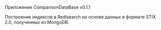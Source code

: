 Приложение ComparisonDataBase v0.1.1

Построение индексов в Redisearch на основе данных в формате STIX 2.0, полученных из MongoDB.